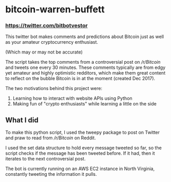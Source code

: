 # bitcoin-warren-buffett

### https://twitter.com/bitbotvestor

This twitter bot makes comments and predictions about Bitcoin just as well as your amateur cryptocurrency enthusiast.

(Which may or may not be accurate)

The script takes the top comments from a controversial post on */r/Bitcoin* and tweets one every 30 minutes. These comments typically are from edgy yet amateur and highly optimistic redditors, which make them great content to reflect on the bubble Bitcoin is in at the moment (created Dec 2017).

The two motivations behind this project were:

1. Learning how to interact with website APIs using Python
2. Making fun of "crypto enthusiasts" while learning a little on the side

## What I did

To make this python script, I used the tweepy package to post on Twitter and praw to read from */r/Bitcoin* on Reddit.

I used the set data structure to hold every message tweeted so far, so the script checks if the message has been tweeted before. If it had, then it iterates to the next controversial post.

The bot is currently running on an AWS EC2 instance in North Virginia, constantly tweeting the information it pulls.
